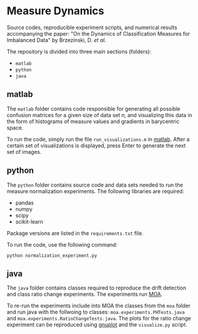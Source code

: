 # Measure Dynamics

Source codes, reproducible experiment scripts, and numerical results accompanying the paper: "On the Dynamics of Classification Measures for Imbalanced Data" by Brzezinski, D. *et al.*

The repository is divided into three main sections (folders): 
- `matlab`
- `python`
- `java`

## matlab

The `matlab` folder contains code responsible for generating all possible confusion matrices for a given size of data set *n*, and visualizing this data in the form of histograms of measure values and gradients in barycentric space.

To run the code, simply run the file `run_visualizations.m` in [matlab](https://www.mathworks.com/products/matlab.html). After a certain set of visualizations is displayed, press Enter to generate the next set of images.

## python

The `python` folder contains source code and data sets needed to run the measure normalization experiments. The following libraries are required:
- pandas 
- numpy
- scipy
- scikit-learn

Package  versions are listed in the `requirements.txt` file.

To run the code, use the following command:
```{python}
python normalization_experiment.py
```

## java

The `java` folder contains classes required to reproduce the drift detection and class ratio change experiments. The experiments run [MOA](https://moa.cms.waikato.ac.nz/).

To re-run the experiments include into MOA the classes from the `moa` folder and run java with the follwoing to classes: `moa.experiments.PHTests.java` and `moa.experiments.RatioChangeTests.java`. The plots for the ratio change experiment can be reproduced using [gnuplot](http://www.gnuplot.info/) and the `visualize.py` script.
